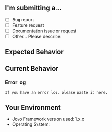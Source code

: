 ## I'm submitting a...
<!-- Put an `x` in all the boxes that apply -->
- [ ] Bug report
- [ ] Feature request
- [ ] Documentation issue or request
- [ ] Other... Please describe:

## Expected Behavior
<!--- Bug report? Tell us what should happen -->
<!--- Feature request? Tell us how it should work -->

## Current Behavior
<!--- Bug report? tell us what happens instead of the expected behavior -->
<!--- Include full errors, uncaught exceptions, stack traces, and relevant logs -->

### Error log
```
If you have an error log, please paste it here.
```

## Your Environment
<!--- Include as many relevant details about the environment where the bug was discovered -->
* Jovo Framework version used: 1.x.x
* Operating System: